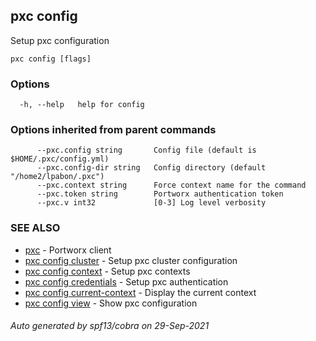 ## pxc config

Setup pxc configuration

```
pxc config [flags]
```

### Options

```
  -h, --help   help for config
```

### Options inherited from parent commands

```
      --pxc.config string       Config file (default is $HOME/.pxc/config.yml)
      --pxc.config-dir string   Config directory (default "/home2/lpabon/.pxc")
      --pxc.context string      Force context name for the command
      --pxc.token string        Portworx authentication token
      --pxc.v int32             [0-3] Log level verbosity
```

### SEE ALSO

* [pxc](pxc.md)	 - Portworx client
* [pxc config cluster](pxc_config_cluster.md)	 - Setup pxc cluster configuration
* [pxc config context](pxc_config_context.md)	 - Setup pxc contexts
* [pxc config credentials](pxc_config_credentials.md)	 - Setup pxc authentication
* [pxc config current-context](pxc_config_current-context.md)	 - Display the current context
* [pxc config view](pxc_config_view.md)	 - Show pxc configuration

###### Auto generated by spf13/cobra on 29-Sep-2021
